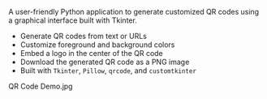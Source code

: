 

A user-friendly Python application to generate customized QR codes using a graphical interface built with Tkinter.

- Generate QR codes from text or URLs
- Customize foreground and background colors
- Embed a logo in the center of the QR code
- Download the generated QR code as a PNG image
- Built with `Tkinter`, `Pillow`, `qrcode`, and `customtkinter`
  
QR Code Demo.jpg
